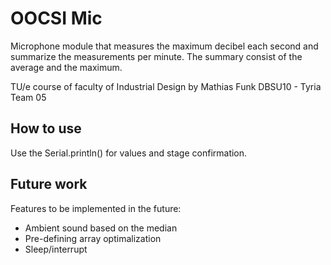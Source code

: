 # OOCSI Mic 
 
Microphone module that measures the maximum decibel each second and summarize the measurements per minute. The summary consist of the average and the maximum.

TU/e course of faculty of Industrial Design by Mathias Funk
DBSU10 - Tyria Team 05

## How to use
Use the Serial.println() for values and stage confirmation.

## Future work
Features to be implemented in the future:
- Ambient sound based on the median
- Pre-defining array optimalization
- Sleep/interrupt
